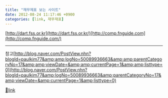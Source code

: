```yaml
---
title: "재무제표 보는 사이트"
date: 2012-08-24 11:17:46 +0900
categories: [link, 재무재표]
---
```


[http://dart.fss.or.kr](http://dart.fss.or.kr/)[http://comp.fnguide.com](http://comp.fnguide.com/)  
- - - - - -

참고[http://blog.naver.com/PostView.nhn?blogId=paulkim77&amp;amp;logNo=50089936663&amp;amp;parentCategoryNo=17&amp;amp;viewDate=&amp;amp;currentPage=1&amp;amp;listtype=0](http://blog.naver.com/PostView.nhn?blogId=paulkim77&amp;logNo=50089936663&amp;parentCategoryNo=17&amp;viewDate=&amp;currentPage=1&amp;listtype=0)


[🔗link](http://www.mins01.com/mh/tech/read/794)